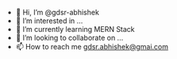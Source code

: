 - 👋 Hi, I’m @gdsr-abhishek
- 👀 I’m interested in ...
- 🌱 I’m currently learning MERN Stack
- 💞️ I’m looking to collaborate on ...
- 📫 How to reach me gdsr.abhishek@gmai.com

<!---
gdsr-abhishek/gdsr-abhishek is a ✨ special ✨ repository because its `README.md` (this file) appears on your GitHub profile.
You can click the Preview link to take a look at your changes.
--->
